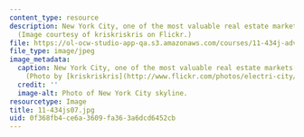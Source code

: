 ```yaml
---
content_type: resource
description: New York City, one of the most valuable real estate markets in the world.
  (Image courtesy of kriskriskris on Flickr.)
file: https://ol-ocw-studio-app-qa.s3.amazonaws.com/courses/11-434j-advanced-topics-in-real-estate-finance-spring-2007/0f368fb4ce6a3609fa363a6dcd6452cb_11-434js07.jpg
file_type: image/jpeg
image_metadata:
  caption: New York City, one of the most valuable real estate markets in the world.
    (Photo by [kriskriskris](http://www.flickr.com/photos/electri-city/) on Flickr.)
  credit: ''
  image-alt: Photo of New York City skyline.
resourcetype: Image
title: 11-434js07.jpg
uid: 0f368fb4-ce6a-3609-fa36-3a6dcd6452cb
---
```

